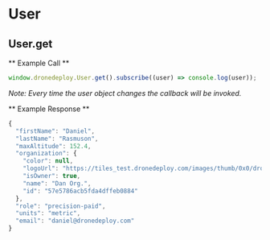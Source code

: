 # User
## User.get

** Example Call ** 
```javascript
window.dronedeploy.User.get().subscribe((user) => console.log(user));
```
*Note: Every time the user object changes the callback will be invoked.*

** Example Response ** 
```javascript
{
  "firstName": "Daniel",
  "lastName": "Rasmuson",
  "maxAltitude": 152.4,
  "organization": {
    "color": null,
    "logoUrl": "https://tiles_test.dronedeploy.com/images/thumb/0x0/drone-deploy-organization-logos/57e5786acb5fda4dffeb0884/1b3bd690-ba15-46a5-b516-deed142808db.png",
    "isOwner": true,
    "name": "Dan Org.",
    "id": "57e5786acb5fda4dffeb0884"
  },
  "role": "precision-paid",
  "units": "metric",
  "email": "daniel@dronedeploy.com"
}
```

